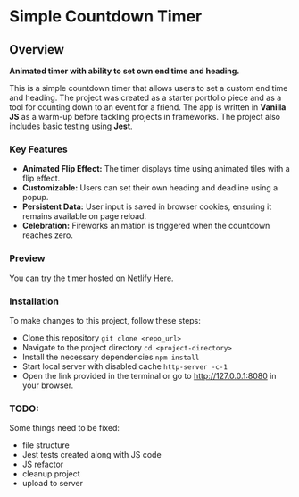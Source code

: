 # Simple Countdown Timer

## Overview

**Animated timer with ability to set own end time and heading.**

This is a simple countdown timer that allows users to set a custom end time and heading. The project was created as a starter portfolio piece and as a tool for counting down to an event for a friend. The app is written in **Vanilla JS** as a warm-up before tackling projects in frameworks. The project also includes basic testing using **Jest**.

### Key Features

- **Animated Flip Effect:** The timer displays time using animated tiles with a flip effect.
- **Customizable:** Users can set their own heading and deadline using a popup.
- **Persistent Data:** User input is saved in browser cookies, ensuring it remains available on page reload.
- **Celebration:** Fireworks animation is triggered when the countdown reaches zero.

### Preview

You can try the timer hosted on Netlify [Here](#).

### Installation

To make changes to this project, follow these steps:

- Clone this repository `git clone <repo_url>`
- Navigate to the project directory `cd <project-directory>`
- Install the necessary dependencies `npm install`
- Start local server with disabled cache `http-server -c-1`
- Open the link provided in the terminal or go to http://127.0.0.1:8080 in your browser.

### TODO:

Some things need to be fixed:

- file structure
- Jest tests created along with JS code
- JS refactor
- cleanup project
- upload to server
